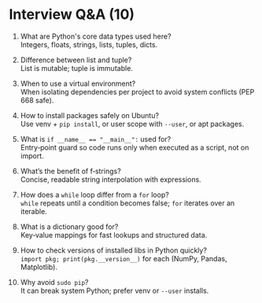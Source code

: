 # Interview Q&A (10)

1) What are Python's core data types used here?  
Integers, floats, strings, lists, tuples, dicts.

2) Difference between list and tuple?  
List is mutable; tuple is immutable.

3) When to use a virtual environment?  
When isolating dependencies per project to avoid system conflicts (PEP 668 safe).

4) How to install packages safely on Ubuntu?  
Use venv + `pip install`, or user scope with `--user`, or apt packages.

5) What is `if __name__ == "__main__":` used for?  
Entry‑point guard so code runs only when executed as a script, not on import.

6) What’s the benefit of f‑strings?  
Concise, readable string interpolation with expressions.

7) How does a `while` loop differ from a `for` loop?  
`while` repeats until a condition becomes false; `for` iterates over an iterable.

8) What is a dictionary good for?  
Key‑value mappings for fast lookups and structured data.

9) How to check versions of installed libs in Python quickly?  
`import pkg; print(pkg.__version__)` for each (NumPy, Pandas, Matplotlib).

10) Why avoid `sudo pip`?  
It can break system Python; prefer venv or `--user` installs.
